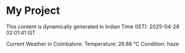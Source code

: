# My Project

This content is dynamically generated in Indian Time (IST): 2025-04-28 02:01:41 IST


Current Weather in Coimbatore:
Temperature: 26.88 °C
Condition: haze
